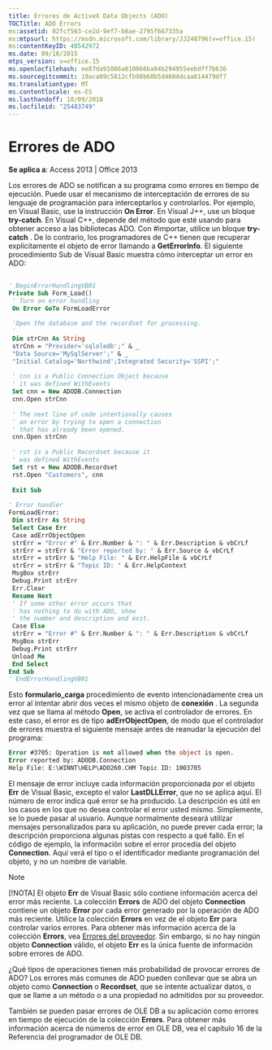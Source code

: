 ```yaml
---
title: Errores de ActiveX Data Objects (ADO)
TOCTitle: ADO Errors
ms:assetid: 02fcf563-ce2d-9ef7-b8ae-2795f667335a
ms:mtpsurl: https://msdn.microsoft.com/library/JJ248796(v=office.15)
ms:contentKeyID: 48542972
ms.date: 09/18/2015
mtps_version: v=office.15
ms.openlocfilehash: ee87da91086a010066ba94b294955eebdff7b636
ms.sourcegitcommit: 19aca09c5812cfb98b68b5d4604dcaa814479df7
ms.translationtype: MT
ms.contentlocale: es-ES
ms.lasthandoff: 10/09/2018
ms.locfileid: "25483749"
---
```

# <a name="ado-errors"></a>Errores de ADO


**Se aplica a**: Access 2013 | Office 2013

Los errores de ADO se notifican a su programa como errores en tiempo de ejecución. Puede usar el mecanismo de interceptación de errores de su lenguaje de programación para interceptarlos y controlarlos. Por ejemplo, en Visual Basic, use la instrucción **On Error**. En Visual J++, use un bloque **try-catch**. En Visual C++, depende del método que esté usando para obtener acceso a las bibliotecas ADO. Con \#importar, utilice un bloque **try-catch** . De lo contrario, los programadores de C++ tienen que recuperar explícitamente el objeto de error llamando a **GetErrorInfo**. El siguiente procedimiento Sub de Visual Basic muestra cómo interceptar un error en ADO:

```vb 
 
' BeginErrorHandlingVB01 
Private Sub Form_Load() 
 ' Turn on error handling 
 On Error GoTo FormLoadError 
 
 'Open the database and the recordset for processing. 
 ' 
 Dim strCnn As String 
 strCnn = "Provider='sqloledb';" & _ 
 "Data Source='MySqlServer';" & _ 
 "Initial Catalog='Northwind';Integrated Security='SSPI';" 
 
 ' cnn is a Public Connection Object because 
 ' it was defined WithEvents 
 Set cnn = New ADODB.Connection 
 cnn.Open strCnn 
 
 ' The next line of code intentionally causes 
 ' an error by trying to open a connection 
 ' that has already been opened. 
 cnn.Open strCnn 
 
 ' rst is a Public Recordset because it 
 ' was defined WithEvents 
 Set rst = New ADODB.Recordset 
 rst.Open "Customers", cnn 
 
 Exit Sub 
 
' Error handler 
FormLoadError: 
 Dim strErr As String 
 Select Case Err 
 Case adErrObjectOpen 
 strErr = "Error #" & Err.Number & ": " & Err.Description & vbCrLf 
 strErr = strErr & "Error reported by: " & Err.Source & vbCrLf 
 strErr = strErr & "Help File: " & Err.HelpFile & vbCrLf 
 strErr = strErr & "Topic ID: " & Err.HelpContext 
 MsgBox strErr 
 Debug.Print strErr 
 Err.Clear 
 Resume Next 
 ' If some other error occurs that 
 ' has nothing to do with ADO, show 
 ' the number and description and exit. 
 Case Else 
 strErr = "Error #" & Err.Number & ": " & Err.Description & vbCrLf 
 MsgBox strErr 
 Debug.Print strErr 
 Unload Me 
 End Select 
End Sub 
' EndErrorHandlingVB01 
```

Esto **formulario\_carga** procedimiento de evento intencionadamente crea un error al intentar abrir dos veces el mismo objeto de **conexión** . La segunda vez que se llama al método **Open**, se activa el controlador de errores. En este caso, el error es de tipo **adErrObjectOpen**, de modo que el controlador de errores muestra el siguiente mensaje antes de reanudar la ejecución del programa:

```vb 
Error #3705: Operation is not allowed when the object is open. 
Error reported by: ADODB.Connection 
Help File: E:\WINNT\HELP\ADO260.CHM Topic ID: 1003705 
```

El mensaje de error incluye cada información proporcionada por el objeto **Err** de Visual Basic, excepto el valor **LastDLLError**, que no se aplica aquí. El número de error indica qué error se ha producido. La descripción es útil en los casos en los que no desea controlar el error usted mismo. Simplemente, se lo puede pasar al usuario. Aunque normalmente deseará utilizar mensajes personalizados para su aplicación, no puede prever cada error; la descripción proporciona algunas pistas con respecto a qué falló. En el código de ejemplo, la información sobre el error procedía del objeto **Connection**. Aquí verá el tipo o el identificador mediante programación del objeto, y no un nombre de variable.


> [!NOTE]
> <P>[!NOTA] El objeto <STRONG>Err</STRONG> de Visual Basic sólo contiene información acerca del error más reciente. La colección <STRONG>Errors</STRONG> de ADO del objeto <STRONG>Connection</STRONG> contiene un objeto <STRONG>Error</STRONG> por cada error generado por la operación de ADO más reciente. Utilice la colección <STRONG>Errors</STRONG> en vez de el objeto <STRONG>Err</STRONG> para controlar varios errores. Para obtener más información acerca de la colección <STRONG>Errors</STRONG>, vea <A href="provider-errors.md">Errores del proveedor</A>. Sin embargo, si no hay ningún objeto <STRONG>Connection</STRONG> válido, el objeto <STRONG>Err</STRONG> es la única fuente de información sobre errores de ADO.</P>



¿Qué tipos de operaciones tienen más probabilidad de provocar errores de ADO? Los errores más comunes de ADO pueden conllevar que se abra un objeto como **Connection** o **Recordset**, que se intente actualizar datos, o que se llame a un método o a una propiedad no admitidos por su proveedor.

También se pueden pasar errores de OLE DB a su aplicación como errores en tiempo de ejecución de la colección **Errors**. Para obtener más información acerca de números de error en OLE DB, vea el capítulo 16 de la Referencia del programador de OLE DB.

